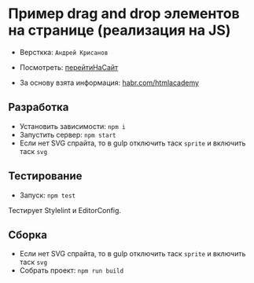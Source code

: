 # Пример drag and drop элементов на странице (реализация на JS)

* Версткка: `Андрей Крисанов`
* Посмотреть: [перейтиНаСайт](https://andrew28051985.github.io/drag-and-drop/build)

* За основу взята информация: [habr.com/htmlacademy](https://habr.com/ru/company/htmlacademy/blog/541972/)

## Разработка

- Установить зависимости: `npm i`
- Запустить сервер: `npm start`
- Если нет SVG спрайта, то в gulp отключить таск `sprite` и включить таск `svg`

## Тестирование

- Запуск: `npm test`

Тестирует Stylelint и EditorConfig.

## Сборка

- Если нет SVG спрайта, то в gulp отключить таск `sprite` и включить таск `svg`
- Собрать проект: `npm run build`
